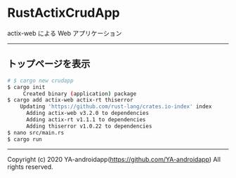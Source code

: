 # RustActixCrudApp

actix-web による Web アプリケーション

---

## トップページを表示

```sh
# $ cargo new crudapp
$ cargo init
     Created binary (application) package
$ cargo add actix-web actix-rt thiserror
    Updating 'https://github.com/rust-lang/crates.io-index' index
      Adding actix-web v3.2.0 to dependencies
      Adding actix-rt v1.1.1 to dependencies
      Adding thiserror v1.0.22 to dependencies
$ nano src/main.rs
$ cargo run
```

---

Copyright (c) 2020 YA-androidapp(https://github.com/YA-androidapp) All rights reserved.
